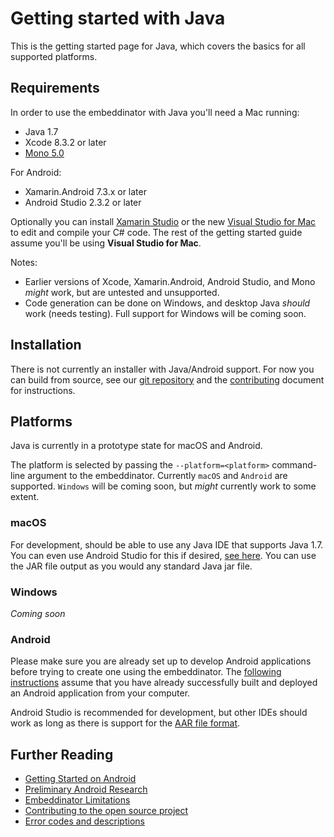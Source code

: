 # Getting started with Java

This is the getting started page for Java, which covers the basics for all supported platforms.

## Requirements

In order to use the embeddinator with Java you'll need a Mac running:
* Java 1.7
* Xcode 8.3.2 or later
* [Mono 5.0](http://www.mono-project.com/download/)

For Android:
* Xamarin.Android 7.3.x or later
* Android Studio 2.3.2 or later

Optionally you can install [Xamarin Studio](https://developer.xamarin.com/guides/cross-platform/xamarin-studio/) or the new [Visual Studio for Mac](https://www.visualstudio.com/vs/visual-studio-mac/) to edit and compile your C# code. The rest of the getting started guide assume you'll be using **Visual Studio for Mac**.


Notes:

* Earlier versions of Xcode, Xamarin.Android, Android Studio, and Mono _might_ work, but are untested and unsupported.
* Code generation can be done on Windows, and desktop Java _should_ work (needs testing). Full support for Windows will be coming soon.

## Installation

There is not currently an installer with Java/Android support. For now you can build from source, see our [git repository](https://github.com/mono/Embeddinator-4000/tree/objc) and the [contributing](Contributing.md) document for instructions.

## Platforms

Java is currently in a prototype state for macOS and Android.

The platform is selected by passing the `--platform=<platform>` command-line
argument to the embeddinator. Currently `macOS` and `Android` are supported. `Windows` will be coming soon, but _might_ currently work to some extent.

### macOS

For development, should be able to use any Java IDE that supports Java 1.7. You can even use Android Studio for this if desired, [see here](https://stackoverflow.com/questions/16626810/can-android-studio-be-used-to-run-standard-java-projects). You can use the JAR file output as you would any standard Java jar file.

### Windows

_Coming soon_

### Android

Please make sure you are already set up to develop Android applications before trying to create one using the embeddinator. The [following instructions](getting-started-java-android.md) assume that you have already successfully built and deployed an Android application from your computer.

Android Studio is recommended for development, but other IDEs should work as long as there is support for the [AAR file format](https://developer.android.com/studio/projects/android-library.html). 

## Further Reading

* [Getting Started on Android](getting-started-java-android.md)
* [Preliminary Android Research](android-preliminary-research.md)
* [Embeddinator Limitations](Limitations.md)
* [Contributing to the open source project](Contributing.md)
* [Error codes and descriptions](errors.md)
